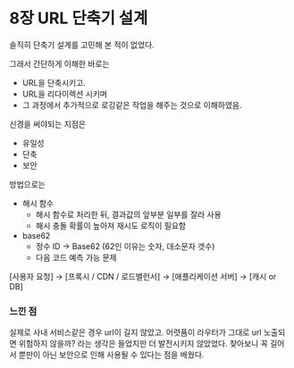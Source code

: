 # 8장 URL 단축기 설계

솔직히 단축기 설계를 고민해 본 적이 없었다.

그래서 간단하게 이해한 바로는

- URL을 단축시키고.
- URL을 리다이렉션 시키며
- 그 과정에서 추가적으로 로깅같은 작업을 해주는 것으로 이해하였음.

신경을 써야되는 지점은

- 유일성
- 단축
- 보안

방법으로는

- 해시 함수
    - 해시 함수로 처리한 뒤, 결과값의 앞부분 일부를 잘라 사용
    - 해시 충돌 확률이 높아져 재시도 로직이 필요함
- base62
    - 정수 ID → Base62 (62인 이유는 숫자, 대소문자 갯수)
    - 다음 코드 예측 가능 문제  

[사용자 요청] → [프록시 / CDN / 로드밸런서] → [애플리케이션 서버] → [캐시 or DB]

### 느낀 점

실제로 사내 서비스같은 경우 url이 길지 않았고. 어렷품이 라우터가 그대로 url 노출되면 위험하지 않을까? 라는 생각은 들었지만 더 발전시키지 않았었다. 찾아보니 꼭 길어서 뿐만이 아닌 보안으로 인해 사용될 수 있다는 점을 배웠다.